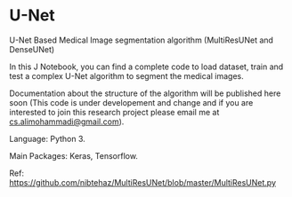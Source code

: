 # U-Net
U-Net Based Medical Image segmentation algorithm (MultiResUNet and DenseUNet)

In this J Notebook, you can find a complete code to load dataset, train and test a complex U-Net algorithm to segment the medical images.

Documentation about the structure of the algorithm will be published here soon (This code is under developement and change and if you are interested to join this research project please email me at cs.alimohammadi@gmail.com).

Language: Python 3.

Main Packages: Keras, Tensorflow.





Ref: https://github.com/nibtehaz/MultiResUNet/blob/master/MultiResUNet.py

